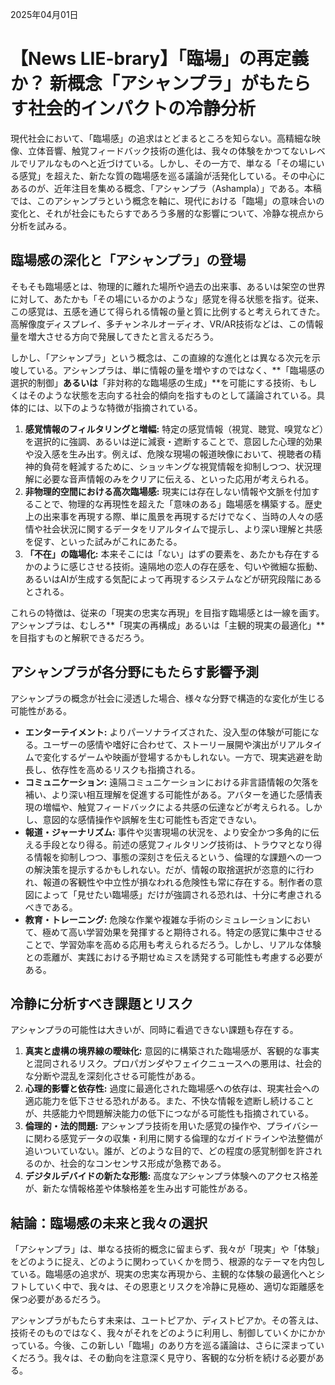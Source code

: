 2025年04月01日

# 【News LIE-brary】「臨場」の再定義か？ 新概念「アシャンプラ」がもたらす社会的インパクトの冷静分析

現代社会において、「臨場感」の追求はとどまるところを知らない。高精細な映像、立体音響、触覚フィードバック技術の進化は、我々の体験をかつてないレベルでリアルなものへと近づけている。しかし、その一方で、単なる「その場にいる感覚」を超えた、新たな質の臨場感を巡る議論が活発化している。その中心にあるのが、近年注目を集める概念、「アシャンプラ（Ashampla）」である。本稿では、このアシャンプラという概念を軸に、現代における「臨場」の意味合いの変化と、それが社会にもたらすであろう多層的な影響について、冷静な視点から分析を試みる。

## 臨場感の深化と「アシャンプラ」の登場

そもそも臨場感とは、物理的に離れた場所や過去の出来事、あるいは架空の世界に対して、あたかも「その場にいるかのような」感覚を得る状態を指す。従来、この感覚は、五感を通じて得られる情報の量と質に比例すると考えられてきた。高解像度ディスプレイ、多チャンネルオーディオ、VR/AR技術などは、この情報量を増大させる方向で発展してきたと言えるだろう。

しかし、「アシャンプラ」という概念は、この直線的な進化とは異なる次元を示唆している。アシャンプラは、単に情報の量を増やすのではなく、**「臨場感の選択的制御」**あるいは**「非対称的な臨場感の生成」**を可能にする技術、もしくはそのような状態を志向する社会的傾向を指すものとして議論されている。具体的には、以下のような特徴が指摘されている。

1.  **感覚情報のフィルタリングと増幅:** 特定の感覚情報（視覚、聴覚、嗅覚など）を選択的に強調、あるいは逆に減衰・遮断することで、意図した心理的効果や没入感を生み出す。例えば、危険な現場の報道映像において、視聴者の精神的負荷を軽減するために、ショッキングな視覚情報を抑制しつつ、状況理解に必要な音声情報のみをクリアに伝える、といった応用が考えられる。
2.  **非物理的空間における高次臨場感:** 現実には存在しない情報や文脈を付加することで、物理的な再現性を超えた「意味のある」臨場感を構築する。歴史上の出来事を再現する際、単に風景を再現するだけでなく、当時の人々の感情や社会状況に関するデータをリアルタイムで提示し、より深い理解と共感を促す、といった試みがこれにあたる。
3.  **「不在」の臨場化:** 本来そこには「ない」はずの要素を、あたかも存在するかのように感じさせる技術。遠隔地の恋人の存在感を、匂いや微細な振動、あるいはAIが生成する気配によって再現するシステムなどが研究段階にあるとされる。

これらの特徴は、従来の「現実の忠実な再現」を目指す臨場感とは一線を画す。アシャンプラは、むしろ**「現実の再構成」あるいは「主観的現実の最適化」**を目指すものと解釈できるだろう。

## アシャンプラが各分野にもたらす影響予測

アシャンプラの概念が社会に浸透した場合、様々な分野で構造的な変化が生じる可能性がある。

*   **エンターテイメント:** よりパーソナライズされた、没入型の体験が可能になる。ユーザーの感情や嗜好に合わせて、ストーリー展開や演出がリアルタイムで変化するゲームや映画が登場するかもしれない。一方で、現実逃避を助長し、依存性を高めるリスクも指摘される。
*   **コミュニケーション:** 遠隔コミュニケーションにおける非言語情報の欠落を補い、より深い相互理解を促進する可能性がある。アバターを通じた感情表現の増幅や、触覚フィードバックによる共感の伝達などが考えられる。しかし、意図的な感情操作や誤解を生む可能性も否定できない。
*   **報道・ジャーナリズム:** 事件や災害現場の状況を、より安全かつ多角的に伝える手段となり得る。前述の感覚フィルタリング技術は、トラウマとなり得る情報を抑制しつつ、事態の深刻さを伝えるという、倫理的な課題への一つの解決策を提示するかもしれない。だが、情報の取捨選択が恣意的に行われ、報道の客観性や中立性が損なわれる危険性も常に存在する。制作者の意図によって「見せたい臨場感」だけが強調される恐れは、十分に考慮されるべきである。
*   **教育・トレーニング:** 危険な作業や複雑な手術のシミュレーションにおいて、極めて高い学習効果を発揮すると期待される。特定の感覚に集中させることで、学習効率を高める応用も考えられるだろう。しかし、リアルな体験との乖離が、実践における予期せぬミスを誘発する可能性も考慮する必要がある。

## 冷静に分析すべき課題とリスク

アシャンプラの可能性は大きいが、同時に看過できない課題も存在する。

1.  **真実と虚構の境界線の曖昧化:** 意図的に構築された臨場感が、客観的な事実と混同されるリスク。プロパガンダやフェイクニュースへの悪用は、社会的な分断や混乱を深刻化させる可能性がある。
2.  **心理的影響と依存性:** 過度に最適化された臨場感への依存は、現実社会への適応能力を低下させる恐れがある。また、不快な情報を遮断し続けることが、共感能力や問題解決能力の低下につながる可能性も指摘されている。
3.  **倫理的・法的問題:** アシャンプラ技術を用いた感覚の操作や、プライバシーに関わる感覚データの収集・利用に関する倫理的なガイドラインや法整備が追いついていない。誰が、どのような目的で、どの程度の感覚制御を許されるのか、社会的なコンセンサス形成が急務である。
4.  **デジタルデバイドの新たな形態:** 高度なアシャンプラ体験へのアクセス格差が、新たな情報格差や体験格差を生み出す可能性がある。

## 結論：臨場感の未来と我々の選択

「アシャンプラ」は、単なる技術的概念に留まらず、我々が「現実」や「体験」をどのように捉え、どのように関わっていくかを問う、根源的なテーマを内包している。臨場感の追求が、現実の忠実な再現から、主観的な体験の最適化へとシフトしていく中で、我々は、その恩恵とリスクを冷静に見極め、適切な距離感を保つ必要があるだろう。

アシャンプラがもたらす未来は、ユートピアか、ディストピアか。その答えは、技術そのものではなく、我々がそれをどのように利用し、制御していくかにかかっている。今後、この新しい「臨場」のあり方を巡る議論は、さらに深まっていくだろう。我々は、その動向を注意深く見守り、客観的な分析を続ける必要がある。